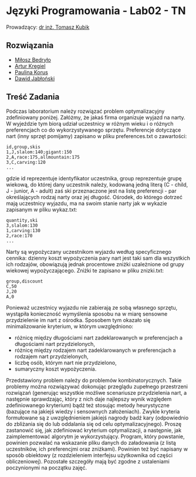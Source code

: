 # Języki Programowania - Lab02 - TN

Prowadzący: [dr inż. Tomasz Kubik](http://tomasz.kubik.staff.iiar.pwr.wroc.pl/)

## Rozwiązania

- [Miłosz Bedryło](https://github.com/Ite-2022-pwr/sem3-jp-lab02-mb)
- [Artur Kręgiel](https://github.com/Ite-2022-pwr/sem3-jp-lab02-ak)
- [Paulina Korus](https://github.com/Ite-2022-pwr/sem3-jp-lab02-pk)
- [Dawid Jabłoński](https://github.com/Ite-2022-pwr/sem3-jp-lab-dj/tree/master/Labolatoria%202)

## Treść Zadania

Podczas laboratorium należy rozwiązać problem optymalizacyjny zdefiniowany poniżej. Załóżmy, że jakaś firma organizuje wyjazd na narty. W wyjeździe tym biorą udział uczestnicy w różnym wieku i o różnych preferencjach co do wykorzystywanego sprzętu. Preferencje dotyczące nart (inny sprzęt pomijamy) zapisano w pliku preferences.txt o zawartości:

```
id,group,skis
1,J,slalom:140;gigant:150
2,A,race:175,allmountain:175
3,C,carving:120
...
```

gdzie id reprezentuje identyfikator uczestnika, group reprezentuje grupę wiekową, do której dany uczestnik należy, kodowaną jedną literą (C - child, J - junior, A - adult) zaś ski przeznaczone jest na listę preferencji - par określających rodzaj narty oraz jej długość. Ośrodek, do którego dotrzeć mają uczestnicy wyjazdu, ma na swoim stanie narty jak w wykazie zapisanym w pliku wykaz.txt:
```
quantity,ski
3,slalom:130
1,carving:130
2,race:170
...
```

Narty są wypożyczany uczestnikom wyjazdu według specyficznego cennika: dzienny koszt wypożyczenia pary nart jest taki sam dla wszystkich ich rodzajów, obowiązują jednak procentowe zniżki uzależnione od grupy wiekowej wypożyczającego. Zniżki te zapisano w pliku znizki.txt:
```
group,discount
C,50
J,20
A,0
```

Ponieważ uczestnicy wyjazdu nie zabierają ze sobą własnego sprzętu, wystąpiła konieczność wymyślenia sposobu na w miarę sensowne przydzielenie im nart z ośrodka. Sposobem tym okazało się minimalizowanie kryterium, w którym uwzględniono:
- różnicę między długościami nart zadeklarowanych w preferencjach a długościami nart przydzielonych,
- różnicę między rodzajem nart zadeklarowanych w preferencjach a rodzajem nart przydzielonych,
- liczbę osób, którym nart nie przydzielono,
- sumaryczny koszt wypożyczenia.

Przedstawiony problem należy do problemów kombinatorycznych. Takie problemy można rozwiązywać dokonując przeglądu zupełnego przestrzeni rozwiązań (generując wszystkie możliwe scenariusze przydzielenia nart, a następnie sprawdzając, który z nich daje najlepszy wynik względem zdefiniowanego kryterium) bądź też stosując metody heurystyczne (bazujące na jakiejś wiedzy i sensownych założeniach). Zwykle kryteria formułowane są z uwzględnieniem jakiejś nagrody badź kary (odpowiednio do zbliżania się do lub oddalania się od celu optymalizacyjnego). Proszę zastanowić się, jak zdefiniować kryterium optymalizacji, a następnie, jak zaimplementować algorytm je wykorzystujący. Program, który powstanie, powinien pozwalać na wskazanie pliku danych do załadowania (z listą uczestników, ich preferencjmi oraz zniżkami). Powinien też być napisany w sposób obiektowy (z rozdzieleniem interfejsu użytkownika od części obliczeniowej). Pozostałe szczegóły mają być zgodne z ustaleniami poczynionymi na początku zajęć.
